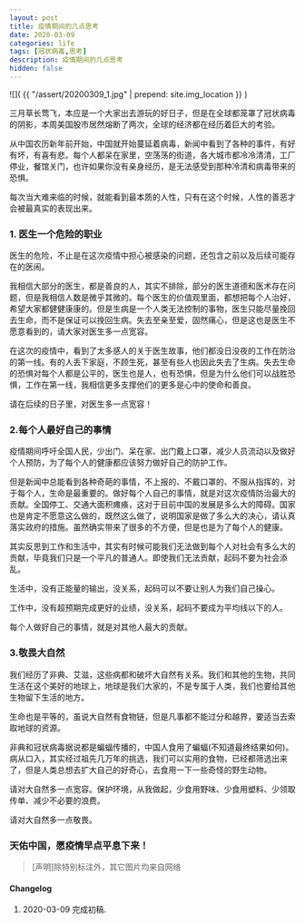 ```yaml
---
layout: post
title: 疫情期间的几点思考
date: 2020-03-09
categories: life
tags: [冠状病毒,思考]
description: 疫情期间的几点思考
hidden: false
---
```


![](  {{ "/assert/20200309_1.jpg" | prepend: site.img_location }}  )

三月草长莺飞，本应是一个大家出去游玩的好日子，但是在全球都笼罩了冠状病毒的阴影，本周美国股市居然熔断了两次，全球的经济都在经历着巨大的考验。

从中国农历新年前开始，中国就开始蔓延着病毒，新闻中看到了各种的事件，有好有坏，有喜有悲。每个人都呆在家里，空荡荡的街道，各大城市都冷冷清清，工厂停业，餐馆关门，也许如果你没有亲身经历，是无法感受到那种冷清和病毒带来的恐惧。

每次当大难来临的时候，就能看到最本质的人性，只有在这个时候，人性的善恶才会被最真实的表现出来。

### 1. 医生一个危险的职业

医生的危险，不止是在这次疫情中担心被感染的问题，还包含之前以及后续可能存在的医闹。

我相信大部分的医生，都是善良的人，其实不排除，部分的医生道德和医术存在问题，但是我相信人数是微乎其微的。每个医生的价值观里面，都想把每个人治好，希望大家都健健康康的。但是生病是一个人类无法控制的事物，医生只能尽量挽回去生命，而不是保证可以挽回生病。失去至亲至爱，固然痛心，但是这也是医生不愿意看到的，请大家对医生多一点宽容。

在这次的疫情中，看到了太多感人的关于医生故事，他们都没日没夜的工作在防治的第一线。有的人丢下家庭，不顾生死，甚至有些人也因此失去了生病。失去生命的恐惧对每个人都是公平的，医生也是人，也有恐惧，但是为什么他们可以战胜恐惧，工作在第一线，我相信更多支撑他们的更多是心中的使命和善良。

请在后续的日子里，对医生多一点宽容！ 

### 2.每个人最好自己的事情

疫情期间呼吁全国人民，少出门、呆在家、出门戴上口罩，减少人员流动以及做好个人预防，为了每个人的健康都应该努力做好自己的防护工作。

但是新闻中总能看到各种奇葩的事情，不上报的、不戴口罩的、不服从指挥的，对于每个人，生命是最重要的。做好每个人自己的事情，就是对这次疫情防治最大的贡献。全国停工、交通大面积瘫痪，这对于目前中国的发展是多么大的障碍。国家也是肯定不愿意这么做的，既然这么做了，说明国家是做了多么大的决心，请认真落实政府的措施。虽然确实带来了很多的不方便，但是也是为了每个人的健康。

其实反思到工作和生活中，其实有时候可能我们无法做到每个人对社会有多么大的贡献，毕竟我们只是一个平凡的普通人。即使我们无法贡献，起码不要为社会添乱。

生活中，没有正能量的输出，没关系，起码可以不要让别人为我们自己操心。

工作中，没有超预期完成更好的业绩，没关系，起码不要成为平均线以下的人。

每个人做好自己的事情，就是对其他人最大的贡献。

### 3.敬畏大自然

我们经历了非典、艾滋，这些病都和破坏大自然有关系。我们和其他的生物，共同生活在这个美好的地球上，地球是我们大家的，不是专属于人类，我们也要给其他生物留下生活的地方。

生命也是平等的，虽说大自然有食物链，但是凡事都不能过分和越界，要适当去索取地球的资源。

非典和冠状病毒据说都是蝙蝠传播的，中国人食用了蝙蝠(不知道最终结果如何)。病从口入，其实经过祖先几万年的挑选，我们可以实用的食物，已经都筛选出来了，但是人类总想去扩大自己的好奇心，去食用一下一些奇怪的野生动物。

请对大自然多一点宽容。保护环境，从我做起，少食用野味、少食用塑料、少领取传单、减少不必要的浪费。

请对大自然多一点敬畏。

### 天佑中国，愿疫情早点平息下来！


> [声明]除特别标注外，其它图片均来自网络

#### Changelog
1. 2020-03-09  完成初稿.
